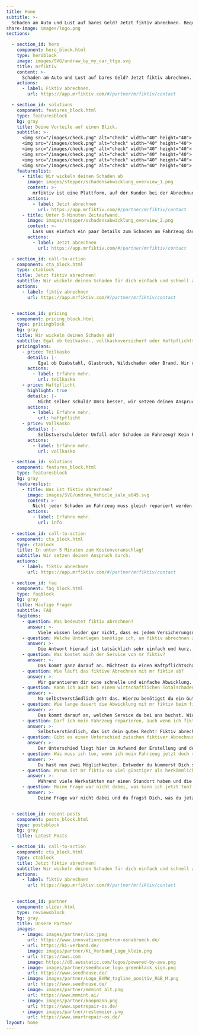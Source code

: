 ```yaml
---
title: Home
subtitle: >-
  Schaden am Auto und Lust auf bares Geld? Jetzt fiktiv abrechnen. Bequem von zu Hause & ohne Werkstattbesuch.
share-image: images/logo.png
sections:

  - section_id: hero
    component: hero_block.html
    type: heroblock
    image: images/SVG/undraw_by_my_car_ttge.svg
    title: mrfiktiv
    content: >-
      Schaden am Auto und Lust auf bares Geld? Jetzt fiktiv abrechnen. Bequem von zu Hause & ohne Werkstattbesuch. Wir wickeln deinen Schaden für dich ab.
    actions:
      - label: Fiktiv abrechnen.
        url: https://app.mrfiktiv.com/#/partner/mrfiktiv/contact

  - section_id: solutions
    component: features_block.html
    type: featuresblock
    bg: gray
    title: Deine Vorteile auf einen Blick.
    subtitle: >-
      <img src="/images/check.png" alt="check" width="40" height="40">   Schnelle Abwicklung deines Schaden </br>
      <img src="/images/check.png" alt="check" width="40" height="40">   Bares Geld von der Versicherung erhalten </br>
      <img src="/images/check.png" alt="check" width="40" height="40">   50 % günstiger als auf dem klassischen Wege </br>
      <img src="/images/check.png" alt="check" width="40" height="40">   von überall und jederzeit komplett digital </br>
      <img src="/images/check.png" alt="check" width="40" height="40">   Keine Wartezeiten und bequem von zu Hause </br>
      <img src="/images/check.png" alt="check" width="40" height="40">   Partnerwekstätten deutschlandweit
    featureslist:  
      - title: Wir wickeln deinen Schaden ab
        image: images/stepper/schadensabwicklung_overview_1.png
        content: >-
          mrfiktiv ist eine Plattform, auf der Kunden bei der Abrechnung von Autoschäden geholfen wird.​ Eine digitale Schadensabrechnung nach Autounfällen – kein Werkstattbesuch, keine Reparatur und schnelles Geld. ​
        actions:
          - label: Jetzt abrechnen
            url: https://app.mrfiktiv.com/#/partner/mrfiktiv/contact
      - title: Unter 5 Minuten Zeitaufwand.
        image: images/stepper/schadensabwicklung_overview_2.png
        content: >-
          Lass uns einfach ein paar Details zum Schaden am Fahrzeug dar und lehn dich zurück. Um den Rest kümmern wir uns.
        actions:
          - label: Jetzt abrechnen
            url: https://app.mrfiktiv.com/#/partner/mrfiktiv/contact

  - section_id: call-to-action
    component: cta_block.html
    type: ctablock
    title: Jetzt fiktiv abrechnen!
    subtitle: Wir wickeln deinen Schaden für dich einfach und schnell ab!
    actions:
      - label: fiktiv abrechnen
        url: https://app.mrfiktiv.com/#/partner/mrfiktiv/contact


  - section_id: pricing
    component: pricing_block.html
    type: pricingblock
    bg: gray
    title: Wir wickeln deinen Schaden ab!
    subtitle: Egal ob teilkasko-, vollkaskoversichert oder Haftpflichtschaden - fiktiv Abrechnen ist leicht gemacht.
    pricingplans:
      - price: Teilkasko
        details: |-
            Egal ob Diebstahl, Glasbruch, Wildschaden oder Brand. Wir rechnen für Dich fiktiv ab.
        actions:
          - label: Erfahre mehr.
            url: teilkasko
      - price: Haftpflicht
        highlight: true
        details: |-
            Nicht selber schuld? Umso besser, wir setzen deinen Anspruch durch und du erhälst schnell dein Geld.
        actions:
          - label: Erfahre mehr.
            url: haftpflicht
      - price: Vollkasko
        details: |-
            Selbstverschuldeter Unfall oder Schaden am Fahrzeug? Kein Problem! Wir rechnen für dich fiktiv ab.
        actions:
          - label: Erfahre mehr.
            url: vollkasko

  - section_id: solutions
    component: features_block.html
    type: featuresblock
    bg: gray
    featureslist:
      - title: Was ist fiktiv abrechnen?
        image: images/SVG/undraw_Vehicle_sale_a645.svg
        content: >-
          Nicht jeder Schaden am Fahrzeug muss gleich repariert werden. Wir bieten Nutzern die Möglichkeit, einfach fiktiv abzurechnen. Das Ganze sogar ohne einen lästigen Werkstattbesuch und digital von zu Hause. Mit nur ein paar Klicks kann jeder Autofahrer einfach an sein Geld kommen & das dazu noch günstiger als bei der Werkstatt um die Ecke!
        actions:
          - label: Erfahre mehr.
            url: info
  
  - section_id: call-to-action
    component: cta_block.html
    type: ctablock
    title: In unter 5 Minuten zum Kostenvoranschlag!
    subtitle: Wir setzen deinen Anspruch durch.
    actions:
      - label: fiktiv abrechnen
        url: https://app.mrfiktiv.com/#/partner/mrfiktiv/contact

  - section_id: faq
    component: faq_block.html
    type: faqblock
    bg: gray
    title: Häufige Fragen
    subtitle: FAQ
    faqitems:
      - question: Was bedeutet fiktiv abrechnen?
        answer: >-
            Viele wissen leider gar nicht, dass es jedem Versicherungsnehmer freisteht, sich nach einem Verkehrsunfall die Schadenssumme auszahlen zu lassen, statt eine Reparatur in Auftrag zu geben. Dieser Prozess des Auszahlens der Reparaturkosten statt der eigentlichen Reparatur wird als fiktives Abrechnen bezeichnet. Die rechtliche Grundlage hierfür findet sich in §249 Satz 2 des BGB. Hier steht verständlich formuliert, dass der Geschädigte Anspruch auf den für die Schadensbeseitigung erforderlichen Geldbetrag hat. Mit mr fiktiv machen wir dir den Weg zu diesem Geldbetrag schnell, einfach & günstig möglich. Wir haben verstanden, dass nicht jeder Schaden am Fahrzeug repariert werden muss und oftmals der Geldbetrag auf deinem Konto besser aufgehoben ist. Wir haben für dich diesen Abwicklungsprozess mit der Versicherung und der Werkstatt so weit digitalisiert, dass du bequem von zu Hause mit deinem Smartphone fiktiv abrechnen kannst.
      - question: Welche Unterlagen benötige ich, um fiktiv abrechnen zu können?
        answer: >-
            Die Antwort hierauf ist tatsächlich sehr einfach und kurz. Du benötigst deinen Fahrzeugschein (Zulassungsbescheinigung Teil 1), ein paar Fotos von deinem beschädigten Fahrzeug, ein Foto des aktuellen Kilometerstandes und im Idealfall eine Schadensnummer von deiner Versicherung. Anhand deines Fahrzeugscheins werden uns alle relevanten Daten für die Kalkulation, sowie deine aktuelle Adresse übermittelt. Die Schadensfotos kannst du bequem von zu Hause mit deinem Smartphone aufnehmen und der aktuelle Kilometerstand wird benötigt. Mit der Schadensnummer deiner Versicherung ist es uns möglich zu erkennen, wo du versichert bist. Dann können wir, wenn du unseren Premium-Service gebucht hast, die Kalkulation direkt an den richtigen Sachbearbeiter/-in übermitteln. Solltest du Fragen haben, wie du an die Schadensnummer kommst, nimm einfach Kontakt mit deiner Versicherung auf - so ein Telefonat dauert meist keine 5 Minuten! 
      - question: Was kostet mich der Service von mr fiktiv?
        answer: >-
            Das kommt ganz darauf an. Möchtest du einen Haftpflichtschaden mit uns fiktiv abrechnen – dann ist für dich der gesamte Service kostenfrei. Sowohl die Abrechnung, die Erstellung des Gutachtens als auch die Rechtsvertretung. Als Geschädigte/r im Haftpflichtschadenfall genießt du bei mr fiktiv den Rundumservice für 0€. Im Teil- und Vollkaskoschadenfall bieten wir dir den gleichen Service wie deine lokale Werkstatt, nur deutlich günstiger, einfacher und schneller! Auch hier haben wir verschiedene Pakete für dich. Den Versand an deine Versicherung bieten wir z.B. für nur 4,99€ an. Einen Expressservice kannst du schon ab 4,99€ buchen. Postalischen Versand an dich bieten wir für 3,99€. Der Kostenvoranschlag im Grundpaket liegt bei 29,99€. Damit liegst du weit unter den regulären Kosten für einen Kostenvoranschlag bei deiner Werkstatt (100€ und aufwärts).
      - question: Wie läuft das fiktive Abrechnen mit mr fiktiv ab?
        answer: >-
            Wir garantieren dir eine schnelle und einfache Abwicklung. Unsere Web-App führt dich durch einen Prozess, dabei benötigen wir nur ein Foto von deinem Fahrzeugschein, Fotos vom Schaden an deinem Auto und die Beantwortung von 2-3 Fragen. Nachdem du das Foto von deinem Fahrzeugschein und die Schadensbilder hochgeladen, hast wählst du einfach dein Wunschpaket (z.B. den digitalen Kostenvoranschlag für 29,99€) und kannst direkt vom Handy aus bezahlen. Wir übermitteln dir dann schön aufbereitet den Kostenvoranschlag, sowie ein vorgefertigtes Schreiben an deine Versicherung zum Abrechnen. Alternativ nehmen wir dir auch diesen Aufwand ab und versenden direkt an deine Versicherung. Dazu benötigen wir nur den Namen deiner Versicherung, sowie die Schadennummer. Dieser Service ist jedoch freiwillig.
      - question: Kann ich auch bei einem wirtschaftlichen Totalschaden fiktiv abrechnen?
        answer: >-
            Na selbstverständlich geht das. Hierzu benötigst du ein Gutachten. Im Haftpflichtschadenfall vermitteln wir dir kostenlos (!) einen Sachverständigen, der sogar zu dir nach Hause kommt zur Besichtigung. Ausgezahlt bekommst du in diesem Fall den Wiederbeschaffungswert abzüglich Restwert. Im Teil- oder Vollkaskoschadenfall funktioniert das ähnlich. Hier bieten wir dir im ersten Schritt die Erstellung eines Kostenvoranschlages; sollten die Reparaturkosten nun doch so hoch sein, dass ein Gutachter benötigt wird, dann wird deine Versicherung diesen für Dich beauftragen und du musst Dich um nichts weiter kümmern.
      - question: Wie lange dauert die Abwicklung mit mr fiktiv beim fiktiven Abrechnen?
        answer: >-
            Das kommt darauf an, welchen Service du bei uns buchst. Wir bieten dir beispielsweise einen 12h-Express Service. Mit diesem Paket erhältst du in nur 12h deine fertig aufbereiteten Schadensbilder zurück, sowie eine Unfallschadenkalkulation nach Herstellervorgaben. Solltest du den Versand an deine Versicherung ebenso gebucht haben, bekommst du innerhalb weniger Stunden eine Versandbestätigung an deine hinterlegte E-Mailadresse. Auch ohne den Express-Service bieten wir dir aber eine schnelle und einfache Abwicklung direkt von zu Hause. Kalkulationen sollten nie länger als 24h auf sich warten lassen. Danach liegt es an deiner Versicherung. Sollte es länger dauern als gedacht zögere nicht und kontaktiere uns oder direkt deine Versicherung unter Angabe deiner Schadensnummer. Schon gewusst, dass die durchschnittliche Auszahlungssumme im Jahr 2019 bei über 1.900,00€ lag? Da sind 5 Minuten und nur 29€ für unseren digitalen Service doch ein super Investment!
      - question: Darf ich mein Fahrzeug reparieren, auch wenn ich fiktiv abgerechnet habe?
        answer: >-
            Selbstverständlich, das ist dein gutes Recht! Fiktiv abrechnen bedeutet nur, dass du die entstehenden Reparaturkosten ausgezahlt bekommst, statt diese für eine Reparatur in einer Werkstatt verwendest. So bekommst du das Geld auf Dein Konto und kannst frei entscheiden, was mit diesem Geld passieren soll. Wenn du dich im Nachgang entscheidest doch den entstandenen Schaden an deinem Fahrzeug zu reparieren, kannst du das gerne tun. Es kommt noch besser! Sollte der Schaden behoben worden sein, dann hast du Anrecht auf Auszahlung der Mehrwertsteuer, welche dir während des fiktiven Abrechnens gekürzt wurde. Angenommen du hast dir 1.000€ Reparaturkosten netto auszahlen lassen von deiner Versicherung und dann den Schaden selber für wenige hundert Euro behoben. Mit einem Foto und einem Reparaturnachweis zahlt deine Versicherung dir nun die zuvor gekürzte Mehrwertsteuer, 16% * 1.000€ = 160€, zusätzlich aus. Du siehst, manchmal macht es Sinn erst fiktiv abzurechnen und dann kostengünstig den Schaden beheben zu lassen.
      - question: Gibt es einen Unterschied zwischen fiktiver Abrechnung nach Gutachten und fiktiver Abrechnung nach Kostenvoranschlag?
        answer: >-
            Der Unterschied liegt hier im Aufwand der Erstellung und den dafür anfallenden Kosten. Ein Kostenvoranschlag bei deiner Werkstatt um die Ecke liegt meist bei 100€ oder mehr. Gutachten fangen in der Regel mit Kosten um die 600€ aufwärts an. Unseren digitalen Service kannst du bereits für 29,99€ nutzen. Der Preisunterschied von Kostenvoranschlag zu Gutachten begründet sich im entstehenden Aufwand. Ein Gutachten kann nur ein staatlich vereidigter Sachverständige erstellen. Hier werden zusätzlich zur Kalkulation der Reparatur auch noch der Wiederbeschaffungswert, die vielleicht entstandene Wertminderung, sowie der Restwert des Fahrzeuges festgehalten. Bei den meisten Kratzern oder Beulen an deinem Fahrzeug, reicht jedoch ein Kostenvoranschlag aus! Sollte doch ein Gutachten benötigt werden und du bist nicht schuld an dem Unfall – buch einfach unseren Service im Haftpflichtschadenfall. Dieser ist für dich 100% kostenfrei und du bekommst einen Gutachter, sowie einen Rechtsanwalt mit der Spezialisierung im Verkehrsrecht. Klingt zu gut um wahr zu sein? Probier es aus! Unfallschadenabwicklung ist unser Spezialgebiet.
      - question: Was muss ich tun, wenn ich mein Fahrzeug jetzt doch reparieren lassen möchte?
        answer: >-
            Du hast nun zwei Möglichkeiten. Entweder du kümmerst Dich selber um die Reparatur oder du holst dir die 29,99€ für den digitalen Kostenvoranschlag zurück. Wie jetzt? Das geht? Genau, wenn du dich dazu entschieden hast, jetzt doch reparieren zu lassen kannst du einfach bei unserer Partnerwerkstatt in deiner Nähe einen Reparaturtermin vereinbaren. Die Kalkulation liegt vor, die Bilder sind vorhanden und der Rest ist Routine für unsere Partner. Für Dich noch besser mit einem unserer Partnerwerkstätten zusammenarbeiten, da du so in den besten Händen bist und dazu noch die 29,99€ für die Kalkulation erstattet bekommst. Deine Versicherung zahlt dir obendrein noch die vorher einbehaltene Mehrwertsteuer aus. In dem Login Bereich unserer Web-App findest du eine genaue Prozessbeschreibung, wie jetzt vorzugehen ist. Fiktiv abrechnen ist keine finale Entscheidung, du sorgst nur dafür, dass im ersten Schritt die Kosten für die Reparatur auf deinem Konto landen – was du dann mit dem Geld machst, ist ganz allein dir überlassen!
      - question: Warum ist mr fiktiv so viel günstiger als herkömmliche Werkstätten?
        answer: >-
            Während viele Werkstätten nur einen Standort haben und die Kalkulationen immer vor Ort geschehen, verfügen wir deutschlandweit über ein Netz an Partnerwerkstätten und sind dabei vollkommen digital unterwegs. Wir haben erkannt, dass die Preise für einen Kostenvoranschlag mit 100€-150€ deutlich zu hoch sind und dass die Abwicklung für den Endkunden viel zu lange dauert. Daher haben wir eine smarte Web-App entwickelt, die es dir ermöglichst günstiger, schneller und digital von zu Hause deinen Kostenvoranschlag zu erhalten. Wir zahlen dir sogar die Kosten von 29,99€ komplett zurück, solltest du dich entscheiden im Nachgang doch bei einer unserer Partnerwerkstätten den Schaden beheben zu lassen. Auch und wenn wir schon über unseren Preisvorteil sprechen, im Haftpflichtschadenfall arbeiten wir für Dich komplett kostenfrei und du genießt das Komplettpaket. Sei modern und geh den digitalen Weg der fiktiven Abrechnung - geh mit mr fiktiv.
      - question: Meine Frage war nicht dabei, was kann ich jetzt tun?
        answer: >-
            Deine Frage war nicht dabei und du fragst Dich, was du jetzt am besten machen kannst? du hilfst mr fiktiv besser zu werden. Schreib uns einfach eine Mail, kontaktiere uns über Facebook, Instagram oder bei Twitter. Gerne kannst du uns deine Frage auch im Kontaktformular hinterlassen! Wir finden sicher eine Antwort für all deine Fragen; zumindest solange diese sich um das Thema der fiktiven Abrechnung dreht, denn das können wir am besten!


  - section_id: recent-posts
    component: posts_block.html
    type: postsblock
    bg: gray
    title: Latest Posts

  - section_id: call-to-action
    component: cta_block.html
    type: ctablock
    title: Jetzt fiktiv abrechnen!
    subtitle: Wir wickeln deinen Schaden für dich einfach und schnell ab!
    actions:
      - label: fiktiv abrechnen
        url: https://app.mrfiktiv.com/#/partner/mrfiktiv/contact
        

  - section_id: partner
    component: slider.html
    type: reviewsblock
    bg: gray
    title: Unsere Partner
    images:
      - image: images/partner/ico.jpeg
        url: https://www.innovationscentrum-osnabrueck.de/
      - url: https://ki-verband.de/
        image: images/partner/Ki_Verband_Logo_klein.png
      - url: https://aws.com
        image: https://d0.awsstatic.com/logos/powered-by-aws.png
      - image: images/partner/seedhouse_logo_greenblack_sign.png
        url: https://www.seedhouse.de/
      - image: images/partner/Logo_BVMW_tagline_positiv_RGB_M.png
        url: https://www.seedhouse.de/
      - image: images/partner/mmmint_alt.png
        url: https://www.mmmint.ai/
      - image: images/partner/koopmann.png
        url: https://www.spotrepair-os.de/
      - image: images/partner/restemeier.png
        url: https://www.smartrepair-os.de/
layout: home
---
```


